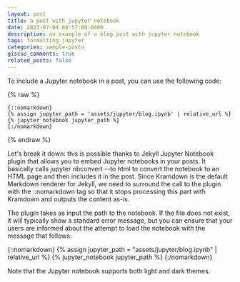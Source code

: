 ```yaml
---
layout: post
title: a post with jupyter notebook
date: 2023-07-04 08:57:00-0400
description: an example of a blog post with jupyter notebook
tags: formatting jupyter
categories: sample-posts
giscus_comments: true
related_posts: false
---
```


To include a Jupyter notebook in a post, you can use the following code:

{% raw %}

```liquid
{::nomarkdown}
{% assign jupyter_path = 'assets/jupyter/blog.ipynb' | relative_url %}
{% jupyter_notebook jupyter_path %}
{:/nomarkdown}

```

{% endraw %}

Let's break it down: this is possible thanks to Jekyll Jupyter Notebook plugin that allows you to embed Jupyter notebooks in your posts. It basically calls jupyter nbconvert --to html to convert the notebook to an HTML page and then includes it in the post. Since Kramdown is the default Markdown renderer for Jekyll, we need to surround the call to the plugin with the ::nomarkdown tag so that it stops processing this part with Kramdown and outputs the content as-is.

The plugin takes as input the path to the notebook. If the file does not exist, it will typically show a standard error message, but you can ensure that your users are informed about the attempt to load the notebook with the message that follows:

{::nomarkdown} {% assign jupyter_path = "assets/jupyter/blog.ipynb" | relative_url %} {% jupyter_notebook jupyter_path %} {:/nomarkdown}

Note that the Jupyter notebook supports both light and dark themes.
